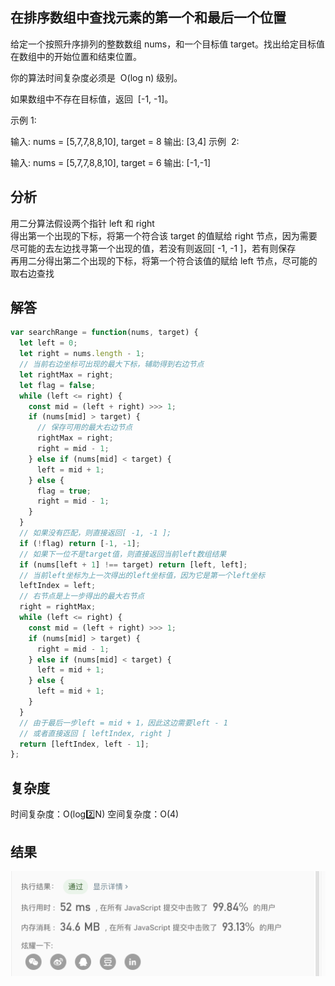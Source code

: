 ## 在排序数组中查找元素的第一个和最后一个位置

给定一个按照升序排列的整数数组 nums，和一个目标值 target。找出给定目标值在数组中的开始位置和结束位置。

你的算法时间复杂度必须是  O(log n) 级别。

如果数组中不存在目标值，返回  [-1, -1]。

示例 1:

输入: nums = [5,7,7,8,8,10], target = 8
输出: [3,4]
示例  2:

输入: nums = [5,7,7,8,8,10], target = 6
输出: [-1,-1]

## 分析

用二分算法假设两个指针 left 和 right  
得出第一个出现的下标，将第一个符合该 target 的值赋给 right 节点，因为需要尽可能的去左边找寻第一个出现的值，若没有则返回[ -1, -1 ]，若有则保存  
再用二分得出第二个出现的下标，将第一个符合该值的赋给 left 节点，尽可能的取右边查找

## 解答

```javascript
var searchRange = function(nums, target) {
  let left = 0;
  let right = nums.length - 1;
  // 当前右边坐标可出现的最大下标，辅助得到右边节点
  let rightMax = right;
  let flag = false;
  while (left <= right) {
    const mid = (left + right) >>> 1;
    if (nums[mid] > target) {
      // 保存可用的最大右边节点
      rightMax = right;
      right = mid - 1;
    } else if (nums[mid] < target) {
      left = mid + 1;
    } else {
      flag = true;
      right = mid - 1;
    }
  }
  // 如果没有匹配，则直接返回[ -1, -1 ];
  if (!flag) return [-1, -1];
  // 如果下一位不是target值，则直接返回当前left数组结果
  if (nums[left + 1] !== target) return [left, left];
  // 当前left坐标为上一次得出的left坐标值，因为它是第一个left坐标
  leftIndex = left;
  // 右节点是上一步得出的最大右节点
  right = rightMax;
  while (left <= right) {
    const mid = (left + right) >>> 1;
    if (nums[mid] > target) {
      right = mid - 1;
    } else if (nums[mid] < target) {
      left = mid + 1;
    } else {
      left = mid + 1;
    }
  }
  // 由于最后一步left = mid + 1，因此这边需要left - 1
  // 或者直接返回 [ leftIndex, right ]
  return [leftIndex, left - 1];
};
```

## 复杂度
时间复杂度：O(log2️⃣N)
空间复杂度：O(4)

## 结果
<img src="../../../static/34.png">